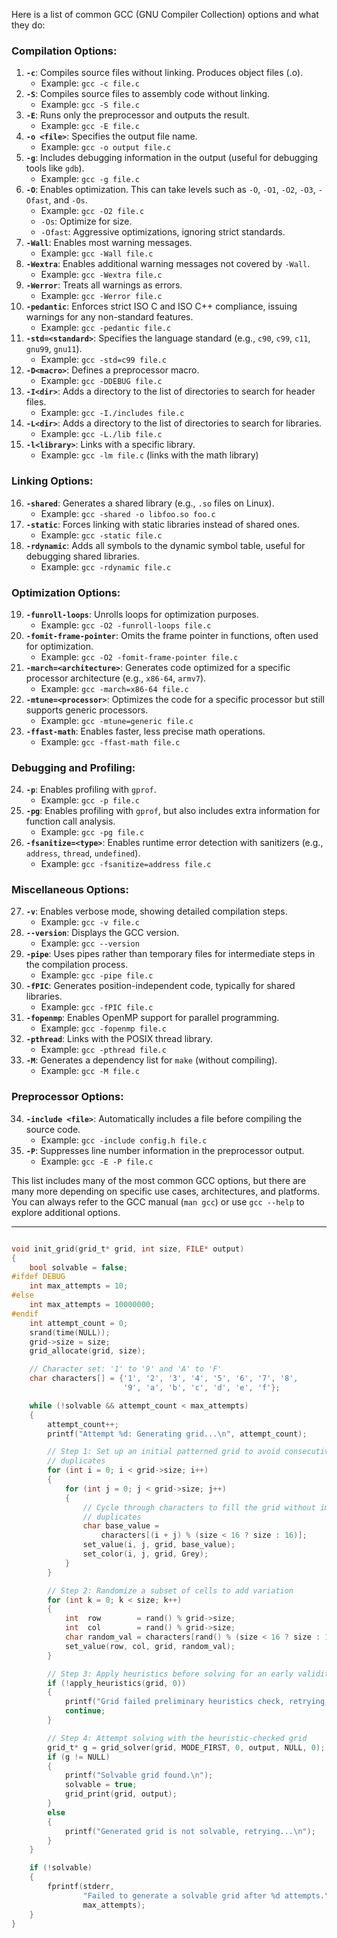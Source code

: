 Here is a list of common GCC (GNU Compiler Collection) options and what they do:

### Compilation Options:
1. **`-c`**: Compiles source files without linking. Produces object files (.o).
   - Example: `gcc -c file.c`
2. **`-S`**: Compiles source files to assembly code without linking.
   - Example: `gcc -S file.c`
3. **`-E`**: Runs only the preprocessor and outputs the result.
   - Example: `gcc -E file.c`
4. **`-o <file>`**: Specifies the output file name.
   - Example: `gcc -o output file.c`
5. **`-g`**: Includes debugging information in the output (useful for debugging tools like `gdb`).
   - Example: `gcc -g file.c`
6. **`-O`**: Enables optimization. This can take levels such as `-O`, `-O1`, `-O2`, `-O3`, `-Ofast`, and `-Os`.
   - Example: `gcc -O2 file.c`
   - `-Os`: Optimize for size.
   - `-Ofast`: Aggressive optimizations, ignoring strict standards.
7. **`-Wall`**: Enables most warning messages.
   - Example: `gcc -Wall file.c`
8. **`-Wextra`**: Enables additional warning messages not covered by `-Wall`.
   - Example: `gcc -Wextra file.c`
9. **`-Werror`**: Treats all warnings as errors.
   - Example: `gcc -Werror file.c`
10. **`-pedantic`**: Enforces strict ISO C and ISO C++ compliance, issuing warnings for any non-standard features.
    - Example: `gcc -pedantic file.c`
11. **`-std=<standard>`**: Specifies the language standard (e.g., `c90`, `c99`, `c11`, `gnu99`, `gnu11`).
    - Example: `gcc -std=c99 file.c`
12. **`-D<macro>`**: Defines a preprocessor macro.
    - Example: `gcc -DDEBUG file.c`
13. **`-I<dir>`**: Adds a directory to the list of directories to search for header files.
    - Example: `gcc -I./includes file.c`
14. **`-L<dir>`**: Adds a directory to the list of directories to search for libraries.
    - Example: `gcc -L./lib file.c`
15. **`-l<library>`**: Links with a specific library.
    - Example: `gcc -lm file.c` (links with the math library)

### Linking Options:
16. **`-shared`**: Generates a shared library (e.g., `.so` files on Linux).
    - Example: `gcc -shared -o libfoo.so foo.c`
17. **`-static`**: Forces linking with static libraries instead of shared ones.
    - Example: `gcc -static file.c`
18. **`-rdynamic`**: Adds all symbols to the dynamic symbol table, useful for debugging shared libraries.
    - Example: `gcc -rdynamic file.c`

### Optimization Options:
19. **`-funroll-loops`**: Unrolls loops for optimization purposes.
    - Example: `gcc -O2 -funroll-loops file.c`
20. **`-fomit-frame-pointer`**: Omits the frame pointer in functions, often used for optimization.
    - Example: `gcc -O2 -fomit-frame-pointer file.c`
21. **`-march=<architecture>`**: Generates code optimized for a specific processor architecture (e.g., `x86-64`, `armv7`).
    - Example: `gcc -march=x86-64 file.c`
22. **`-mtune=<processor>`**: Optimizes the code for a specific processor but still supports generic processors.
    - Example: `gcc -mtune=generic file.c`
23. **`-ffast-math`**: Enables faster, less precise math operations.
    - Example: `gcc -ffast-math file.c`

### Debugging and Profiling:
24. **`-p`**: Enables profiling with `gprof`.
    - Example: `gcc -p file.c`
25. **`-pg`**: Enables profiling with `gprof`, but also includes extra information for function call analysis.
    - Example: `gcc -pg file.c`
26. **`-fsanitize=<type>`**: Enables runtime error detection with sanitizers (e.g., `address`, `thread`, `undefined`).
    - Example: `gcc -fsanitize=address file.c`

### Miscellaneous Options:
27. **`-v`**: Enables verbose mode, showing detailed compilation steps.
    - Example: `gcc -v file.c`
28. **`--version`**: Displays the GCC version.
    - Example: `gcc --version`
29. **`-pipe`**: Uses pipes rather than temporary files for intermediate steps in the compilation process.
    - Example: `gcc -pipe file.c`
30. **`-fPIC`**: Generates position-independent code, typically for shared libraries.
    - Example: `gcc -fPIC file.c`
31. **`-fopenmp`**: Enables OpenMP support for parallel programming.
    - Example: `gcc -fopenmp file.c`
32. **`-pthread`**: Links with the POSIX thread library.
    - Example: `gcc -pthread file.c`
33. **`-M`**: Generates a dependency list for `make` (without compiling).
    - Example: `gcc -M file.c`

### Preprocessor Options:
34. **`-include <file>`**: Automatically includes a file before compiling the source code.
    - Example: `gcc -include config.h file.c`
35. **`-P`**: Suppresses line number information in the preprocessor output.
    - Example: `gcc -E -P file.c`

This list includes many of the most common GCC options, but there are many more depending on specific use cases, architectures, and platforms. You can always refer to the GCC manual (`man gcc`) or use `gcc --help` to explore additional options.

---
```C

void init_grid(grid_t* grid, int size, FILE* output)
{
    bool solvable = false;
#ifdef DEBUG
    int max_attempts = 10;
#else
    int max_attempts = 10000000;
#endif
    int attempt_count = 0;
    srand(time(NULL));
    grid->size = size;
    grid_allocate(grid, size);

    // Character set: '1' to '9' and 'A' to 'F'
    char characters[] = {'1', '2', '3', '4', '5', '6', '7', '8',
                         '9', 'a', 'b', 'c', 'd', 'e', 'f'};

    while (!solvable && attempt_count < max_attempts)
    {
        attempt_count++;
        printf("Attempt %d: Generating grid...\n", attempt_count);

        // Step 1: Set up an initial patterned grid to avoid consecutive
        // duplicates
        for (int i = 0; i < grid->size; i++)
        {
            for (int j = 0; j < grid->size; j++)
            {
                // Cycle through characters to fill the grid without immediate
                // duplicates
                char base_value =
                    characters[(i + j) % (size < 16 ? size : 16)];
                set_value(i, j, grid, base_value);
                set_color(i, j, grid, Grey);
            }
        }

        // Step 2: Randomize a subset of cells to add variation
        for (int k = 0; k < size; k++)
        {
            int  row        = rand() % grid->size;
            int  col        = rand() % grid->size;
            char random_val = characters[rand() % (size < 16 ? size : 16)];
            set_value(row, col, grid, random_val);
        }

        // Step 3: Apply heuristics before solving for an early validity check
        if (!apply_heuristics(grid, 0))
        {
            printf("Grid failed preliminary heuristics check, retrying...\n");
            continue;
        }

        // Step 4: Attempt solving with the heuristic-checked grid
        grid_t* g = grid_solver(grid, MODE_FIRST, 0, output, NULL, 0);
        if (g != NULL)
        {
            printf("Solvable grid found.\n");
            solvable = true;
            grid_print(grid, output);
        }
        else
        {
            printf("Generated grid is not solvable, retrying...\n");
        }
    }

    if (!solvable)
    {
        fprintf(stderr,
                "Failed to generate a solvable grid after %d attempts.\n",
                max_attempts);
    }
}
```